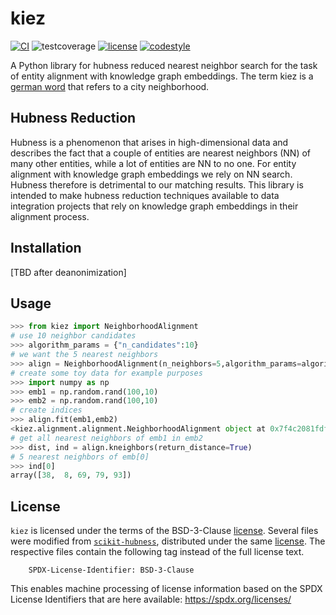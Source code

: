 # kiez
[![CI](https://github.com/dobraczka/kiez/actions/workflows/main.yml/badge.svg?branch=develop)](https://github.com/dobraczka/kiez/actions/workflows/main.yml)
![testcoverage](https://img.shields.io/endpoint?url=https://gist.githubusercontent.com/dobraczka/7c57dda3b055c972a06f0f076df46196/raw/test.json)
[![license](https://img.shields.io/badge/license-BSD--3--Clause-blue)](https://github.com/dobraczka/kiez/blob/main/LICENSE)
[![codestyle](https://img.shields.io/badge/code%20style-black-000000.svg)](https://github.com/psf/black)

A Python library for hubness reduced nearest neighbor search for the task of entity alignment with knowledge graph embeddings. The term kiez is a [german word](https://en.wikipedia.org/wiki/Kiez) that refers to a city neighborhood.

## Hubness Reduction
Hubness is a phenomenon that arises in high-dimensional data and describes the fact that a couple of entities are nearest neighbors (NN) of many other entities, while a lot of entities are NN to no one.
For entity alignment with knowledge graph embeddings we rely on NN search. Hubness therefore is detrimental to our matching results.
This library is intended to make hubness reduction techniques available to data integration projects that rely on knowledge graph embeddings in their alignment process.

## Installation
[TBD after deanonimization]

## Usage
``` python
>>> from kiez import NeighborhoodAlignment
# use 10 neighbor candidates
>>> algorithm_params = {"n_candidates":10}
# we want the 5 nearest neighbors
>>> align = NeighborhoodAlignment(n_neighbors=5,algorithm_params=algorithm_params)
# create some toy data for example purposes
>>> import numpy as np
>>> emb1 = np.random.rand(100,10)
>>> emb2 = np.random.rand(100,10)
# create indices
>>> align.fit(emb1,emb2)
<kiez.alignment.alignment.NeighborhoodAlignment object at 0x7f4c2081fdf0>
# get all nearest neighbors of emb1 in emb2
>>> dist, ind = align.kneighbors(return_distance=True)
# 5 nearest neighbors of emb[0]
>>> ind[0]
array([38,  8, 69, 79, 93])

```

License
-------
`kiez` is licensed under the terms of the BSD-3-Clause [license](LICENSE.txt).
Several files were modified from [`scikit-hubness`](https://github.com/VarIr/scikit-hubness),
distributed under the same [license](external/SCIKIT_HUBNESS_LICENSE.txt).
The respective files contain the following tag instead of the full license text.

        SPDX-License-Identifier: BSD-3-Clause

This enables machine processing of license information based on the SPDX
License Identifiers that are here available: https://spdx.org/licenses/
